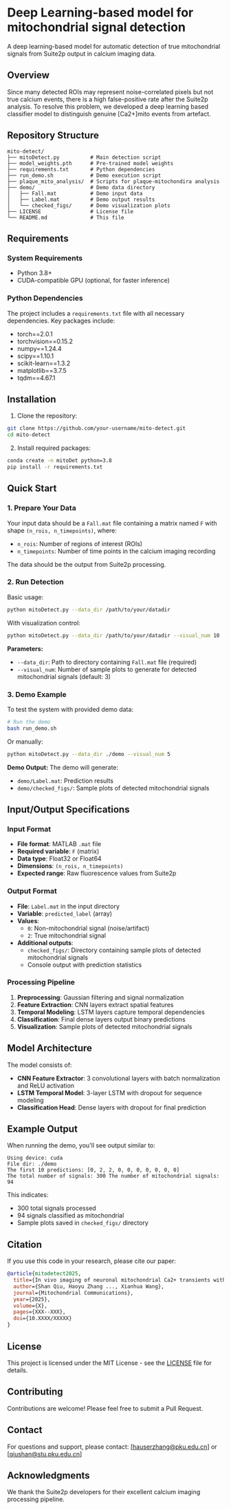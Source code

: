 # Deep Learning-based model for mitochondrial signal detection

A deep learning-based model for automatic detection of true mitochondrial signals from Suite2p output in calcium imaging data.

## Overview

Since many detected ROIs may represent noise-correlated pixels but not true calcium events, there is a high false-positive rate after the Suite2p analysis. To resolve this problem, we developed a deep learning based classifier model to distinguish genuine [Ca2+]mito events from artefact.

## Repository Structure

```
mito-detect/
├── mitoDetect.py          # Main detection script
├── model_weights.pth      # Pre-trained model weights
├── requirements.txt       # Python dependencies
├── run_demo.sh            # Demo execution script
├── plaque_mito_analysis/  # Scripts for plaque-mitochondira analysis
├── demo/                  # Demo data directory
│   ├── Fall.mat           # Demo input data
│   ├── Label.mat          # Demo output results
│   └── checked_figs/      # Demo visualization plots
├── LICENSE                # License file
└── README.md              # This file
```

## Requirements

### System Requirements
- Python 3.8+
- CUDA-compatible GPU (optional, for faster inference)

### Python Dependencies
The project includes a `requirements.txt` file with all necessary dependencies. Key packages include:
- torch==2.0.1
- torchvision==0.15.2
- numpy==1.24.4
- scipy==1.10.1
- scikit-learn==1.3.2
- matplotlib==3.7.5
- tqdm==4.67.1

## Installation

1. Clone the repository:
```bash
git clone https://github.com/your-username/mito-detect.git
cd mito-detect
```

2. Install required packages:
```bash
conda create -n mitoDet python=3.8
pip install -r requirements.txt
```

## Quick Start

### 1. Prepare Your Data

Your input data should be a `Fall.mat` file containing a matrix named `F` with shape `(n_rois, n_timepoints)`, where:
- `n_rois`: Number of regions of interest (ROIs)
- `n_timepoints`: Number of time points in the calcium imaging recording

The data should be the output from Suite2p processing.

### 2. Run Detection

Basic usage:
```bash
python mitoDetect.py --data_dir /path/to/your/datadir
```

With visualization control:
```bash
python mitoDetect.py --data_dir /path/to/your/datadir --visual_num 10
```

**Parameters:**
- `--data_dir`: Path to directory containing `Fall.mat` file (required)
- `--visual_num`: Number of sample plots to generate for detected mitochondrial signals (default: 3)

### 3. Demo Example

To test the system with provided demo data:

```bash
# Run the demo
bash run_demo.sh
```

Or manually:
```bash
python mitoDetect.py --data_dir ./demo --visual_num 5
```

**Demo Output:**
The demo will generate:
- `demo/Label.mat`: Prediction results
- `demo/checked_figs/`: Sample plots of detected mitochondrial signals

## Input/Output Specifications

### Input Format
- **File format**: MATLAB `.mat` file
- **Required variable**: `F` (matrix)
- **Data type**: Float32 or Float64
- **Dimensions**: `(n_rois, n_timepoints)`
- **Expected range**: Raw fluorescence values from Suite2p

### Output Format
- **File**: `Label.mat` in the input directory
- **Variable**: `predicted_label` (array)
- **Values**: 
  - `0`: Non-mitochondrial signal (noise/artifact)
  - `2`: True mitochondrial signal
- **Additional outputs**:
  - `checked_figs/`: Directory containing sample plots of detected mitochondrial signals
  - Console output with prediction statistics

### Processing Pipeline
1. **Preprocessing**: Gaussian filtering and signal normalization
2. **Feature Extraction**: CNN layers extract spatial features
3. **Temporal Modeling**: LSTM layers capture temporal dependencies
4. **Classification**: Final dense layers output binary predictions
5. **Visualization**: Sample plots of detected mitochondrial signals

## Model Architecture

The model consists of:
- **CNN Feature Extractor**: 3 convolutional layers with batch normalization and ReLU activation
- **LSTM Temporal Model**: 3-layer LSTM with dropout for sequence modeling
- **Classification Head**: Dense layers with dropout for final prediction


## Example Output

When running the demo, you'll see output similar to:
```
Using device: cuda
File dir: ./demo
The first 10 predictions: [0, 2, 2, 0, 0, 0, 0, 0, 0, 0]
The total number of signals: 300 The number of mitochondrial signals: 94
```

This indicates:
- 300 total signals processed
- 94 signals classified as mitochondrial
- Sample plots saved in `checked_figs/` directory

## Citation

If you use this code in your research, please cite our paper:

```bibtex
@article{mitodetect2025,
  title={In vivo imaging of neuronal mitochondrial Ca2+ transients with two-photon microscopy in awake mice},
  author={Shan Qiu, Haoyu Zhang ..., Xianhua Wang},
  journal={Mitochondrial Communications},
  year={2025},
  volume={X},
  pages={XXX--XXX},
  doi={10.XXXX/XXXXX}
}
```

## License

This project is licensed under the MIT License - see the [LICENSE](LICENSE) file for details.

## Contributing

Contributions are welcome! Please feel free to submit a Pull Request.

## Contact

For questions and support, please contact: [hauserzhang@pku.edu.cn] or [qiushan@stu.pku.edu.cn]

## Acknowledgments

We thank the Suite2p developers for their excellent calcium imaging processing pipeline.
